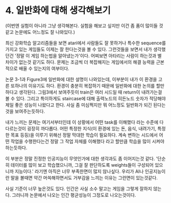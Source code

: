 # 4. 일반화에 대해 생각해보기

(이번엔 실험이 아니라 그냥 생각해본다. 실험을 해보고 싶지만 이건 좀 품이 많이들 것 같고 논문에도 어느정도 잘 나와있다.)

최신 강화학습 알고리즘들을 보면 atari에서 사람들도 잘 못하거나 특수한 sequence를 가지고 있는 게임들도 이제는 잘 한다는것을 볼 수 있다. 그런것들을 보면서 내가 생각했던건 '정말 이 게임 하는법을 알아냈는가'이다. 어찌보면 아타리는 사람이 하는것과 별 차이가 없는것 같기도 하다. 문제는 조금씩 더 복잡해지는 게임에서의 해결 능력을 근본적으로 배울 수 있는지의 여부이다. 

논문 3-1과 Figure3에 일반화에 대한 설명이 나와있는데, 이부분이 내가 이 환경을 고른 또하나의 이유기도 하다. 환경이 충분히 복잡하기 때문에 일반화에 대한 논의를 할만하다고 생각된다. 그림3에서 보여주듯이 train은 여러 시드일 때 return이 내려가는걸 볼 수 있다. 그리고 특이하게도 staircase에 대해 출력노드의 히든노드 숫자가 적당해야 제일 좋은 성능이 나왔다고 한다. 사실 좀 미심쩍지만 뭐 어느정도 일반화가 되긴 된다는것을 보여주는듯하다. 

내가 느끼는 문제는 여기서부터인데 이 상황에서 어떤 task를 이해했다 라는 수준에 다다르는것이 굉장히 까다롭다. 어떤 특정한 지식(이 환경에 있는 돈, 음식, 내려가기, 특정한 목표 등등)을 이루기 위해선 정말 막대한 학습이 필요하다. 계속 변하는 시드에서 어떤 작업을 수행한다는건 정말 그 작업 자체를 이해했다 라고 할만큼 학습을 많이 시켜야 하는듯하다.

이 부분은 정말 진정한 인공지능이 무엇인가에 대한 생각과도 좀 이어지는것 같다. '단순히 데이터를 많이 보고 학습했으니까, 그걸 잘 판단하도록 weights들이 구성되어 있으니까 지능이다.' 라기엔 아직은 너무 부족한면이 많지 않나싶다. 우리가 AI나 인공지능이란 말을 볼때면 약간 머쓱해하면서도 거부감을 느끼는 이유는 그런면이 있는것같다.

사실 기준이 너무 높은것도 있다. 인간은 사실 소수 말고는 게임을 그렇게 잘하지 않는다. 그러니까 논문에서 나오는 인간 평균성능이 그정도로 나오는것이다.